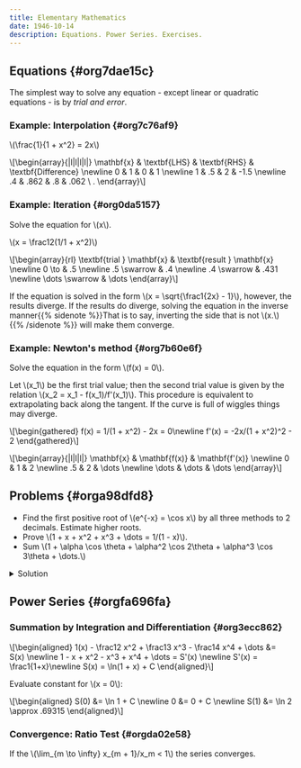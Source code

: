 ```yaml
---
title: Elementary Mathematics
date: 1946-10-14 
description: Equations. Power Series. Exercises.
---
```


## Equations {#org7dae15c}

The simplest way to solve any equation - except
linear or quadratic equations - is by *trial and error*.



### Example: Interpolation {#org7c76af9}

\\(\frac{1}{1 + x^2} = 2x\\)

\\[\begin{array}{|l|l|l|l|} \mathbf{x} & \textbf{LHS} & \textbf{RHS} &
\textbf{Difference} \\newline 0 & 1 & 0 & 1 \\newline 1 & .5 & 2 & -1.5 \\newline .4 & .862 &
.8 & .062 \\ . \end{array}\\]



### Example: Iteration {#org0da5157}

Solve the equation for \\(x\\).

\\(x = \frac12(1/1 + x^2)\\)

\\[\begin{array}{rl} \textbf{trial } \mathbf{x} & \textbf{result }
\mathbf{x} \newline 0 \to & .5 \newline .5 \swarrow & .4 \newline .4 \swarrow & .431 \newline
\dots \swarrow & \dots \end{array}\\]

If the equation is solved in the form \\(x = \sqrt{\frac1{2x} - 1}\\),
however, the results diverge. If the results do diverge, solving the
equation in the inverse manner{{% sidenote %}}That is to say, inverting the side that is not \\(x.\\){{% /sidenote %}} will make them converge.



### Example: Newton\'s method {#org7b60e6f}

Solve the equation in the form \\(f(x) = 0\\).

Let \\(x_1\\) be the first trial value; then the second trial value is given
by the relation \\(x_2 = x_1 - f(x_1)/f'(x_1)\\). This procedure is
equivalent to extrapolating back along the tangent. If the curve is full
of wiggles things may diverge.

\\[\begin{gathered} f(x) = 1/(1 + x^2) - 2x = 0\\newline f'(x) = -2x/(1 +
x^2)^2 - 2 \end{gathered}\\]

\\[\begin{array}{|l|l|l|} \mathbf{x} & \mathbf{f(x)} & \mathbf{f'(x)} \\newline
0 & 1 & 2 \\newline .5 & 2 & \dots \\newline \dots & \dots & \dots \end{array}\\]



## Problems {#orga98dfd8}



-   Find the first positive root of \\(e^{-x} = \cos x\\) by all three
    methods to 2 decimals. Estimate higher roots.
-   Prove \\(1 + x + x^2 + x^3 + \dots = 1/(1 - x)\\).
-   Sum \\(1 + \alpha \cos \theta + \alpha^2 \cos 2\theta + \alpha^3 \cos
     3\theta + \dots.\\)

<details><summary>Solution</summary>
Assume \(\vert \alpha\vert < 1\). Then we have:

\\[\begin{aligned} \sum_{n = 0}^\infty \alpha^n \cos n\theta &=
\Re\left[\sum_{n = 0}^\infty \alpha^n (\cos n\theta + i \sin
n\theta)\right] \newline &= \Re\left[\sum_{n=0}^\infty \alpha^n e^{in
\theta}\right] \newline &= \Re\left[\sum_{n=0}^\infty (\alpha e^{i\theta})^n
\right] \newline &= \Re\left[\frac1{1 - \alpha e^{i\theta}}\right]\newline &=
\Re\left[\frac1{1 - \alpha \cos\theta - \alpha i\sin\theta}\right]\newline &=
\Re\left[\frac{1 - \alpha \cos\theta + \alpha i\sin\theta}{(1 - \alpha
\cos \theta)^2 - (\alpha i \sin \theta)^2} \right]\newline &= \frac{1 - \alpha
\cos \theta}{(1 - \alpha \cos \theta)^2 + (\alpha \sin \theta)^2} \newline &=
\frac{1 - \alpha \cos \theta}{1 - 2\alpha\cos\theta + \alpha^2}.
\end{aligned}\\]

</details>


## Power Series {#orgfa696fa}





### Summation by Integration and Differentiation {#org3ecc862}


\\[\begin{aligned} 1(x) - \frac12 x^2 + \frac13 x^3 - \frac14 x^4 + \dots
&= S(x) \\newline 1 - x + x^2 - x^3 + x^4 + \dots = S'(x) \\newline S'(x) =
\frac1{1+x}\\newline S(x) = \ln(1 + x) + C \end{aligned}\\]

Evaluate constant for \\(x = 0\\):

\\[\begin{aligned} S(0) &= \ln 1 + C \\newline 0 &= 0 + C \\newline S(1) &= \ln 2
\approx .69315 \end{aligned}\\]



### Convergence: Ratio Test {#orgda02e58}

If the \\(\lim_{m \to \infty} x_{m + 1}/x_m < 1\\) the
series converges.

[^1]: That is to say, inverting the side that is not \\(x\\).
